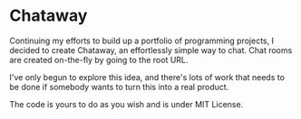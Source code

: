 # Chataway

Continuing my efforts to build up a portfolio of programming projects, I decided
to create Chataway, an effortlessly simple way to chat. Chat rooms are created
on-the-fly by going to the root URL.

I've only begun to explore this idea, and there's lots of work that needs to be 
done if somebody wants to turn this into a real product.

The code is yours to do as you wish and is under MIT License.